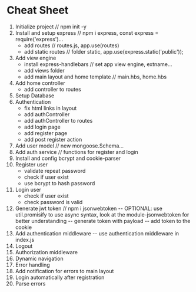 # Cheat Sheet

1. Initialize project // npm init -y
2. Install and setup express // npm i express, const express = require('express')...
    - add routes // routes.js, app.use(routes) 
    - add static routes // folder static, app.use(express.static('public'));
3. Add view engine
    - install express-handlebars // set app view engine, extname...
    - add views folder
    - add main layout and home template // main.hbs, home.hbs
4. Add home controller
    - add controller to routes
5. Setup Database
6. Authentication
    - fix html links in layout
    - add authController
    - add authController to routes
    - add login page
    - add register page
    - add post register action
7. Add user model // new mongoose.Schema...
8. Add auth service // functions for register and login
9. Install and config bcrypt and cookie-parser
10. Register user
    - validate repeat password
    - check if user exist
    - use bcrypt to hash password
11. Login user
    - check if user exist
    - check password is valid
12. Generate jwt token // npm i jsonwebtoken
    -- OPTIONAL: use util.promisify to use async syntax, look at the module-jsonwebtoken for better understanding
    -- generate token with payload
    -- add token to the cookie
13. Add authentication middleware
    -- use authentication middleware in index.js
14. Logout
15. Authorization middleware
16. Dynamic navigation
17. Error handling
18. Add notification for errors to main layout
19. Login automatically after registration
20. Parse errors